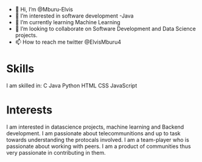 - 👋 Hi, I’m @Mburu-Elvis
- 👀 I’m interested in software development -Java
- 🌱 I’m currently learning Machine Learning
- 💞️ I’m looking to collaborate on Software Development and Data Science projects.
- 📫 How to reach me twitter @ElvisMburu4

# Skills
I am skilled in:
  C
  Java
  Python
  HTML
  CSS
  JavaScript
  
# Interests
  I am interested in datascience projects, machine learning and Backend development.
  I am passionate about telecommunitions and up to task towards understanding the protocals involved.
  I am a team-player who is passionate about working with peers.
  I am a product of communities thus very passionate in contributing in them.
<!---
Mburu-Elvis/Mburu-Elvis is a ✨ special ✨ repository because its `README.md` (this file) appears on your GitHub profile.
You can click the Preview link to take a look at your changes.
--->
